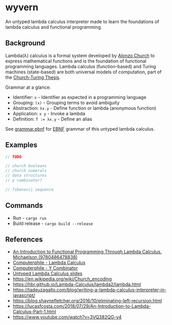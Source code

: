 # wyvern

An untyped lambda calculus interpreter made to learn the foundations 
of lambda calculus and functional programming.

## Background

Lambda(λ) calculus is a formal system developed by [Alonzo Church](https://en.wikipedia.org/wiki/Alonzo_Church) 
to express mathematical functions and is the foundation of functional programming languages. 
Lambda calculus (function-based) and Turing machines (state-based) are both universal models of computation, 
part of the [Church-Turing Thesis](https://en.wikipedia.org/wiki/Church%E2%80%93Turing_thesis).

Grammar at a glance:

- Identifier: `x` - Identifier as expected in a programming language
- Grouping: `(x)` - Grouping terms to avoid ambiguity
- Abstraction: `λx.y` - Define function or lambda (anonymous function)
- Application: `x y` - Invoke a lambda
- Definition: `T := λx.y` - Define an alias

See [grammar.ebnf](grammar.ebnf) for [EBNF](https://en.wikipedia.org/wiki/Extended_Backus%E2%80%93Naur_form) 
grammar of this untyped lambda calculus.

## Examples

```rs
// TODO:

// church booleans
// church numerals
// data structures
// y combinator?

// fibonacci sequence
```

## Commands

- Run - `cargo run`
- Build release - `cargo build --release`

## References

- [An Introduction to Functional Programming Through Lambda Calculus. Michaelson (9780486478838)](https://isbnsearch.org/isbn/9780486478838)
- [Computerphile - Lambda Calculus](https://www.youtube.com/watch?v=eis11j_iGMs&ab_channel=Computerphile)
- [Computerphile - Y Combinator](https://www.youtube.com/watch?v=9T8A89jgeTI&ab_channel=Computerphile)
- [Untyped Lambda Calculus slides](https://www3.cs.stonybrook.edu/~cram/cse526/Spring20/Lectures/untyped-lambda.pdf)
- https://en.wikipedia.org/wiki/Church_encoding
- https://hbr.github.io/Lambda-Calculus/lambda2/lambda.html
- https://tadeuzagallo.com/blog/writing-a-lambda-calculus-interpreter-in-javascript/
- https://blog.shaynefletcher.org/2016/10/eliminating-left-recursion.html
- https://lucasfcosta.com/2018/07/29/An-Introduction-to-Lambda-Calculus-Part-1.html
- https://www.youtube.com/watch?v=3VQ382QG-y4
